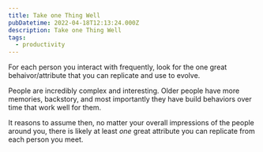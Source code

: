 ```yaml
---
title: Take one Thing Well
pubDatetime: 2022-04-18T12:13:24.000Z
description: Take one Thing Well
tags:
  - productivity
---
```


For each person you interact with frequently, look for the one great behaivor/attribute that you can
replicate and use to evolve.

People are incredibly complex and interesting. Older people have more memories, backstory, and most
importantly they have build behaviors over time that work well for them.

It reasons to assume then, no matter your overall impressions of the people around you, there is
likely at least _one_ great attribute you can replicate from each person you meet.
